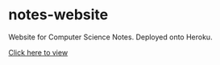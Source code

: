 # notes-website
Website for Computer Science Notes.
Deployed onto Heroku.

<a href = "http://it-essentials-vnr.herokuapp.com" target = "_blank">Click here to view</a>
